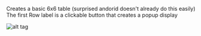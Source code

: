 Creates a basic 6x6 table (surprised andorid doesn't already do this easily)
The first Row label is a clickable button that creates a popup display


![alt tag](http://i118.photobucket.com/albums/o96/crazybeast5/table%20with%20pop%20ups_zpswvx1l5fm.png)
